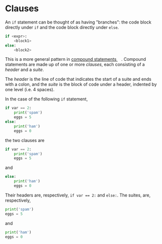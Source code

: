 # Clauses

An `if` statement can be thought of as having  "branches": the code block directly under `if` and the code block directly under `else`.

```python
if <expr>:
    <block1>
else:
    <block2>
```

This is a more general pattern in [compound statements <img height="12" style="display: inline" src="https://raw.githubusercontent.com/webartifex/intro-to-python/master/static/link_to_py.png">](https://docs.python.org/3/reference/compound_stmts.html). Compound statements are made up of one or more *clauses*, each consisting of a *header* and a *suite*.

The *header* is the line of code that indicates the start of a suite and ends with a colon, and the *suite* is the block of code under a header, indented by one level (i.e. 4 spaces).

In the case of the following `if` statement, 
```python
if var == 2:
    print('spam')
    eggs = 5
else:
    print('ham')
    eggs = 0
```
the two clauses are
```python
if var == 2:
    print('spam')
    eggs = 5
```
and
```python
else:
    print('ham')
    eggs = 0
```

Their headers are, respectively, `if var == 2:` and `else:`. The suites, are, respectively,
```python
print('spam')
eggs = 5
```
and
```python
print('ham')
eggs = 0
```
